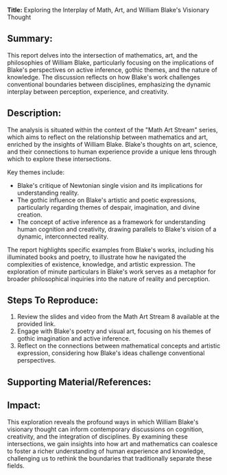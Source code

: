 **Title:** Exploring the Interplay of Math, Art, and William Blake's Visionary Thought

## Summary:
This report delves into the intersection of mathematics, art, and the philosophies of William Blake, particularly focusing on the implications of Blake's perspectives on active inference, gothic themes, and the nature of knowledge. The discussion reflects on how Blake's work challenges conventional boundaries between disciplines, emphasizing the dynamic interplay between perception, experience, and creativity.

## Description:
The analysis is situated within the context of the "Math Art Stream" series, which aims to reflect on the relationship between mathematics and art, enriched by the insights of William Blake. Blake's thoughts on art, science, and their connections to human experience provide a unique lens through which to explore these intersections.

Key themes include:
- Blake's critique of Newtonian single vision and its implications for understanding reality.
- The gothic influence on Blake's artistic and poetic expressions, particularly regarding themes of despair, imagination, and divine creation.
- The concept of active inference as a framework for understanding human cognition and creativity, drawing parallels to Blake's vision of a dynamic, interconnected reality.

The report highlights specific examples from Blake's works, including his illuminated books and poetry, to illustrate how he navigated the complexities of existence, knowledge, and artistic expression. The exploration of minute particulars in Blake's work serves as a metaphor for broader philosophical inquiries into the nature of reality and perception.

## Steps To Reproduce:
1. Review the slides and video from the Math Art Stream 8 available at the provided link.
2. Engage with Blake's poetry and visual art, focusing on his themes of gothic imagination and active inference.
3. Reflect on the connections between mathematical concepts and artistic expression, considering how Blake's ideas challenge conventional perspectives.

## Supporting Material/References:

## Impact:
This exploration reveals the profound ways in which William Blake's visionary thought can inform contemporary discussions on cognition, creativity, and the integration of disciplines. By examining these intersections, we gain insights into how art and mathematics can coalesce to foster a richer understanding of human experience and knowledge, challenging us to rethink the boundaries that traditionally separate these fields.
